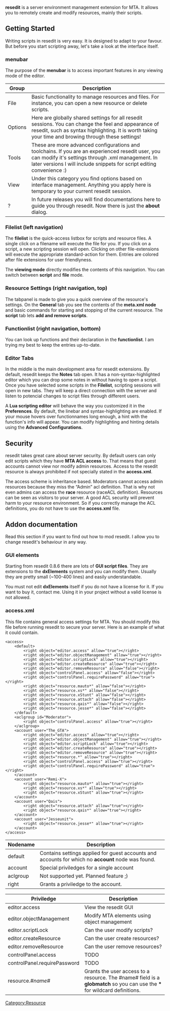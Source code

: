 **resedit** is a server environment management extension for MTA. It allows you to remotely create and modify resources, mainly their scripts.

Getting Started
---------------

Writing scripts in resedit is very easy. It is designed to adapt to your favour. But before you start scripting away, let's take a look at the interface itself.

### menubar

The purpose of the **menubar** is to access important features in any viewing mode of the editor.

| Group   | Description                                                                                                                                                                                                                      |
|---------|----------------------------------------------------------------------------------------------------------------------------------------------------------------------------------------------------------------------------------|
| File    | Basic functionality to manage resources and files. For instance, you can open a new resource or delete scripts.                                                                                                                  |
| Options | Here are globally shared settings for all resedit sessions. You can change the feel and appearance of resedit, such as syntax highlighting. It is worth taking your time and browing through these settings!                     |
| Tools   | These are more advanced configurations and toolchains. If you are an experienced resedit user, you can modify it's settings through .xml management. In later versions I will include snippets for script editing convenience :) |
| View    | Under this category you find options based on interface management. Anything you apply here is temporary to your current resedit session.                                                                                        |
| ?       | In future releases you will find documentations here to guide you through resedit. Now there is just the **about** dialog.                                                                                                       |

### Filelist (left navigation)

The **filelist** is the quick-access listbox for scripts and resource files. A single click on a filename will execute the file for you. If you click on a script, a new scripting session will open. Clicking on other file-extensions will execute the appropriate standard-action for them. Entries are colored after file extensions for user friendlyness.

The **viewing mode** directly modifies the contents of this navigation. You can switch between **script** and **file** mode.

### Resource Settings (right navigation, top)

The tabpanel is made to give you a quick overview of the resource's settings. On the **General** tab you see the contents of the **meta.xml <info /> node** and basic commands for starting and stopping of the current resource. The **script** tab lets **add and remove scripts**.

### Functionlist (right navigation, bottom)

You can look up functions and their declaration in the **functionlist**. I am trying my best to keep the entries up-to-date.

### Editor Tabs

In the middle is the main development area for resedit extensions. By default, resedit keeps the **Notes** tab open. It has a non-syntax-highlighted editor which you can drop some notes in without having to open a script. Once you have selected some scripts in the **Filelist**, scripting sessions will open in new tabs. They will keep a direct connection with the server and listen to potencial changes to script files through different users.

A **Lua scripting editor** will behave the way you customized it in the **Preferences**. By default, the linebar and syntax-highlighting are enabled. If your mouse hovers over functionnames long enough, a hint with the function's info will appear. You can modify highlighting and hinting details using the **Advanced Configurations**.

Security
--------

resedit takes great care about server security. By default users can only edit scripts which they have **MTA ACL access** to. That means that guest accounts cannot view nor modify admin resources. Access to the resedit resource is always prohibited if not specially stated in the **access.xml**.

The access scheme is inheritance based. Moderators cannot access admin resources because they miss the “Admin” acl definition. That is why not even admins can access the **race** resource (raceACL definition). Resources can be seen as visitors to your server. A good ACL security will prevent harm to your resource environment. So if you correctly manage the ACL definitions, you do not have to use the **access.xml** file.

Addon documentation
-------------------

Read this section if you want to find out how to mod resedit. I allow you to change resedit's behaviour in any way.

### GUI elements

Starting from resedit 0.8.6 there are lots of **GUI script files**. They are extensions to the **dxElements** system and you can modify them. Usually they are pretty small (~100-400 lines) and easily understandable.

You must not edit **dxElements** itself if you do not have a license for it. If you want to buy it, contact me. Using it in your project without a valid license is not allowed.

### access.xml

This file contains general access settings for MTA. You should modify this file before running resedit to secure your server. Here is an example of what it could contain.

    <access>
        <default>
            <right object="editor.access" allow="true"></right>
            <right object="editor.objectManagement" allow="true"></right>
            <right object="editor.scriptLock" allow="true"></right>
            <right object="editor.createResource" allow="true"></right>
            <right object="editor.removeResource" allow="false"></right>
            <right object="controlPanel.access" allow="false"></right>
            <right object="controlPanel.requirePassword" allow="true"></right>
            <right object="resource.mauto*" allow="false"></right>
            <right object="resource.xs*" allow="false"></right>
            <right object="resource.xStunt" allow="false"></right>
            <right object="resource.attach" allow="false"></right>
            <right object="resource.qais*" allow="false"></right>
            <right object="resource.jesse*" allow="false"></right>
        </default>
        <aclgroup id="Moderator">
            <right object="controlPanel.access" allow="true"></right>
        </aclgroup>
        <account user="The_GTA">
            <right object="editor.access" allow="true"></right>
            <right object="editor.objectManagement" allow="true"></right>
            <right object="editor.scriptLock" allow="true"></right>
            <right object="editor.createResource" allow="true"></right>
            <right object="editor.removeResource" allow="true"></right>
            <right object="resource.*" allow="true"></right>
            <right object="controlPanel.access" allow="true"></right>
            <right object="controlPanel.requirePassword" allow="true"></right>
        </account>
        <account user="Remi-X">
            <right object="resource.mauto*" allow="true"></right>
            <right object="resource.xs*" allow="true"></right>
            <right object="resource.xStunt" allow="true"></right>
        </account>
        <account user="Qais">
            <right object="resource.attach" allow="true"></right>
            <right object="resource.qais*" allow="true"></right>
        </account>
        <account user="Jesseunit">
            <right object="resource.jesse*" allow="true"></right>
        </account>
    </access>

| Nodename | Description                                                                                        |
|----------|----------------------------------------------------------------------------------------------------|
| default  | Contains settings applied for guest accounts and accounts for which no **account** node was found. |
| account  | Special priviledges for a single account                                                           |
| aclgroup | Not supported yet. Planned feature ;)                                                              |
| right    | Grants a priviledge to the account.                                                                |

| Priviledge                   | Description                                                                                                                     |
|------------------------------|---------------------------------------------------------------------------------------------------------------------------------|
| editor.access                | View the resedit GUI                                                                                                            |
| editor.objectManagement      | Modify MTA elements using object management                                                                                     |
| editor.scriptLock            | Can the user modify scripts?                                                                                                    |
| editor.createResource        | Can the user create resources?                                                                                                  |
| editor.removeResource        | Can the user remove resources?                                                                                                  |
| controlPanel.access          | TODO                                                                                                                            |
| controlPanel.requirePassword | TODO                                                                                                                            |
| resource.*\#name\#*          | Grants the user access to a resource. The \#name\# field is a **globmatch** so you can use the **\*** for wildcard definitions. |

[Category:Resource](/Category:Resource.md "wikilink")
